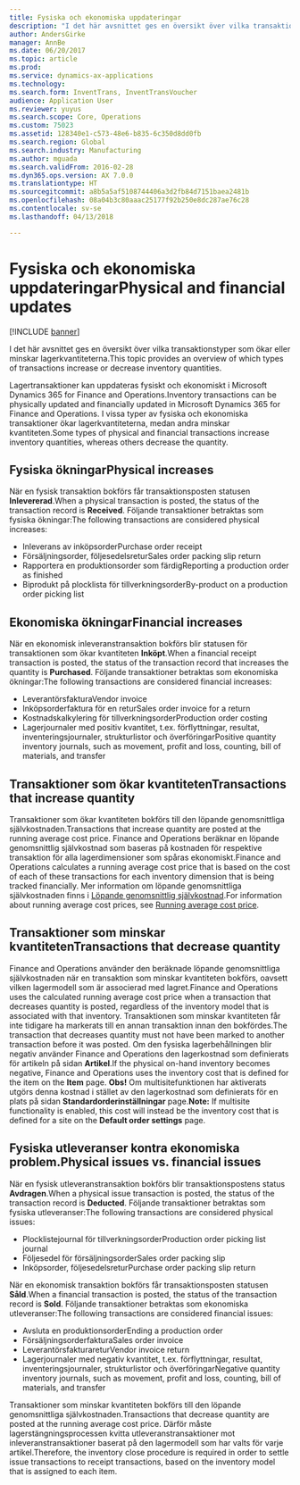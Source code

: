 ```yaml
---
title: Fysiska och ekonomiska uppdateringar
description: "I det här avsnittet ges en översikt över vilka transaktionstyper som ökar eller minskar lagerkvantiteterna."
author: AndersGirke
manager: AnnBe
ms.date: 06/20/2017
ms.topic: article
ms.prod: 
ms.service: dynamics-ax-applications
ms.technology: 
ms.search.form: InventTrans, InventTransVoucher
audience: Application User
ms.reviewer: yuyus
ms.search.scope: Core, Operations
ms.custom: 75023
ms.assetid: 128340e1-c573-48e6-b835-6c350d8dd0fb
ms.search.region: Global
ms.search.industry: Manufacturing
ms.author: mguada
ms.search.validFrom: 2016-02-28
ms.dyn365.ops.version: AX 7.0.0
ms.translationtype: HT
ms.sourcegitcommit: a8b5a5af5108744406a3d2fb84d7151baea2481b
ms.openlocfilehash: 08a04b3c80aaac25177f92b250e8dc287ae76c28
ms.contentlocale: sv-se
ms.lasthandoff: 04/13/2018

---
```


# <a name="physical-and-financial-updates"></a><span data-ttu-id="25005-103">Fysiska och ekonomiska uppdateringar</span><span class="sxs-lookup"><span data-stu-id="25005-103">Physical and financial updates</span></span>

[!INCLUDE [banner](../includes/banner.md)]

<span data-ttu-id="25005-104">I det här avsnittet ges en översikt över vilka transaktionstyper som ökar eller minskar lagerkvantiteterna.</span><span class="sxs-lookup"><span data-stu-id="25005-104">This topic provides an overview of which types of transactions increase or decrease inventory quantities.</span></span> 

<span data-ttu-id="25005-105">Lagertransaktioner kan uppdateras fysiskt och ekonomiskt i Microsoft Dynamics 365 for Finance and Operations.</span><span class="sxs-lookup"><span data-stu-id="25005-105">Inventory transactions can be physically updated and financially updated in Microsoft Dynamics 365 for Finance and Operations.</span></span> <span data-ttu-id="25005-106">I vissa typer av fysiska och ekonomiska transaktioner ökar lagerkvantiteterna, medan andra minskar kvantiteten.</span><span class="sxs-lookup"><span data-stu-id="25005-106">Some types of physical and financial transactions increase inventory quantities, whereas others decrease the quantity.</span></span>

## <a name="physical-increases"></a><span data-ttu-id="25005-107">Fysiska ökningar</span><span class="sxs-lookup"><span data-stu-id="25005-107">Physical increases</span></span>
<span data-ttu-id="25005-108">När en fysisk transaktion bokförs får transaktionsposten statusen **Inlevererad**.</span><span class="sxs-lookup"><span data-stu-id="25005-108">When a physical transaction is posted, the status of the transaction record is **Received**.</span></span> <span data-ttu-id="25005-109">Följande transaktioner betraktas som fysiska ökningar:</span><span class="sxs-lookup"><span data-stu-id="25005-109">The following transactions are considered physical increases:</span></span>

-   <span data-ttu-id="25005-110">Inleverans av inköpsorder</span><span class="sxs-lookup"><span data-stu-id="25005-110">Purchase order receipt</span></span>
-   <span data-ttu-id="25005-111">Försäljningsorder, följesedelsretur</span><span class="sxs-lookup"><span data-stu-id="25005-111">Sales order packing slip return</span></span>
-   <span data-ttu-id="25005-112">Rapportera en produktionsorder som färdig</span><span class="sxs-lookup"><span data-stu-id="25005-112">Reporting a production order as finished</span></span>
-   <span data-ttu-id="25005-113">Biprodukt på plocklista för tillverkningsorder</span><span class="sxs-lookup"><span data-stu-id="25005-113">By-product on a production order picking list</span></span>

## <a name="financial-increases"></a><span data-ttu-id="25005-114">Ekonomiska ökningar</span><span class="sxs-lookup"><span data-stu-id="25005-114">Financial increases</span></span>
<span data-ttu-id="25005-115">När en ekonomisk inleveranstransaktion bokförs blir statusen för transaktionen som ökar kvantiteten **Inköpt**.</span><span class="sxs-lookup"><span data-stu-id="25005-115">When a financial receipt transaction is posted, the status of the transaction record that increases the quantity is **Purchased**.</span></span> <span data-ttu-id="25005-116">Följande transaktioner betraktas som ekonomiska ökningar:</span><span class="sxs-lookup"><span data-stu-id="25005-116">The following transactions are considered financial increases:</span></span>

-   <span data-ttu-id="25005-117">Leverantörsfaktura</span><span class="sxs-lookup"><span data-stu-id="25005-117">Vendor invoice</span></span>
-   <span data-ttu-id="25005-118">Inköpsorderfaktura för en retur</span><span class="sxs-lookup"><span data-stu-id="25005-118">Sales order invoice for a return</span></span>
-   <span data-ttu-id="25005-119">Kostnadskalkylering för tillverkningsorder</span><span class="sxs-lookup"><span data-stu-id="25005-119">Production order costing</span></span>
-   <span data-ttu-id="25005-120">Lagerjournaler med positiv kvantitet, t.ex. förflyttningar, resultat, inventeringsjournaler, strukturlistor och överföringar</span><span class="sxs-lookup"><span data-stu-id="25005-120">Positive quantity inventory journals, such as movement, profit and loss, counting, bill of materials, and transfer</span></span>

## <a name="transactions-that-increase-quantity"></a><span data-ttu-id="25005-121">Transaktioner som ökar kvantiteten</span><span class="sxs-lookup"><span data-stu-id="25005-121">Transactions that increase quantity</span></span>
<span data-ttu-id="25005-122">Transaktioner som ökar kvantiteten bokförs till den löpande genomsnittliga självkostnaden.</span><span class="sxs-lookup"><span data-stu-id="25005-122">Transactions that increase quantity are posted at the running average cost price.</span></span> <span data-ttu-id="25005-123">Finance and Operations beräknar en löpande genomsnittlig självkostnad som baseras på kostnaden för respektive transaktion för alla lagerdimensioner som spåras ekonomiskt.</span><span class="sxs-lookup"><span data-stu-id="25005-123">Finance and Operations calculates a running average cost price that is based on the cost of each of these transactions for each inventory dimension that is being tracked financially.</span></span> <span data-ttu-id="25005-124">Mer information om löpande genomsnittliga självkostnaden finns i [Löpande genomsnittlig självkostnad](running-average-cost-price.md).</span><span class="sxs-lookup"><span data-stu-id="25005-124">For information about running average cost prices, see [Running average cost price](running-average-cost-price.md).</span></span>

## <a name="transactions-that-decrease-quantity"></a><span data-ttu-id="25005-125">Transaktioner som minskar kvantiteten</span><span class="sxs-lookup"><span data-stu-id="25005-125">Transactions that decrease quantity</span></span>
<span data-ttu-id="25005-126">Finance and Operations använder den beräknade löpande genomsnittliga självkostnaden när en transaktion som minskar kvantiteten bokförs, oavsett vilken lagermodell som är associerad med lagret.</span><span class="sxs-lookup"><span data-stu-id="25005-126">Finance and Operations uses the calculated running average cost price when a transaction that decreases quantity is posted, regardless of the inventory model that is associated with that inventory.</span></span> <span data-ttu-id="25005-127">Transaktionen som minskar kvantiteten får inte tidigare ha markerats till en annan transaktion innan den bokfördes.</span><span class="sxs-lookup"><span data-stu-id="25005-127">The transaction that decreases quantity must not have been marked to another transaction before it was posted.</span></span> <span data-ttu-id="25005-128">Om den fysiska lagerbehållningen blir negativ använder Finance and Operations den lagerkostnad som definierats för artikeln på sidan **Artikel**.</span><span class="sxs-lookup"><span data-stu-id="25005-128">If the physical on-hand inventory becomes negative, Finance and Operations uses the inventory cost that is defined for the item on the **Item** page.</span></span> <span data-ttu-id="25005-129">**Obs!** Om multisitefunktionen har aktiverats utgörs denna kostnad i stället av den lagerkostnad som definierats för en plats på sidan **Standardorderinställningar** page.</span><span class="sxs-lookup"><span data-stu-id="25005-129">**Note:** If multisite functionality is enabled, this cost will instead be the inventory cost that is defined for a site on the **Default order settings** page.</span></span>

## <a name="physical-issues-vs-financial-issues"></a><span data-ttu-id="25005-130">Fysiska utleveranser kontra ekonomiska problem.</span><span class="sxs-lookup"><span data-stu-id="25005-130">Physical issues vs. financial issues</span></span>
<span data-ttu-id="25005-131">När en fysisk utleveranstransaktion bokförs blir transaktionspostens status **Avdragen**.</span><span class="sxs-lookup"><span data-stu-id="25005-131">When a physical issue transaction is posted, the status of the transaction record is **Deducted**.</span></span> <span data-ttu-id="25005-132">Följande transaktioner betraktas som fysiska utleveranser:</span><span class="sxs-lookup"><span data-stu-id="25005-132">The following transactions are considered physical issues:</span></span>

-   <span data-ttu-id="25005-133">Plocklistejournal för tillverkningsorder</span><span class="sxs-lookup"><span data-stu-id="25005-133">Production order picking list journal</span></span>
-   <span data-ttu-id="25005-134">Följesedel för försäljningsorder</span><span class="sxs-lookup"><span data-stu-id="25005-134">Sales order packing slip</span></span>
-   <span data-ttu-id="25005-135">Inköpsorder, följesedelsretur</span><span class="sxs-lookup"><span data-stu-id="25005-135">Purchase order packing slip return</span></span>

<span data-ttu-id="25005-136">När en ekonomisk transaktion bokförs får transaktionsposten statusen **Såld**.</span><span class="sxs-lookup"><span data-stu-id="25005-136">When a financial transaction is posted, the status of the transaction record is **Sold**.</span></span> <span data-ttu-id="25005-137">Följande transaktioner betraktas som ekonomiska utleveranser:</span><span class="sxs-lookup"><span data-stu-id="25005-137">The following transactions are considered financial issues:</span></span>

-   <span data-ttu-id="25005-138">Avsluta en produktionsorder</span><span class="sxs-lookup"><span data-stu-id="25005-138">Ending a production order</span></span>
-   <span data-ttu-id="25005-139">Försäljningsorderfaktura</span><span class="sxs-lookup"><span data-stu-id="25005-139">Sales order invoice</span></span>
-   <span data-ttu-id="25005-140">Leverantörsfakturaretur</span><span class="sxs-lookup"><span data-stu-id="25005-140">Vendor invoice return</span></span>
-   <span data-ttu-id="25005-141">Lagerjournaler med negativ kvantitet, t.ex. förflyttningar, resultat, inventeringsjournaler, strukturlistor och överföringar</span><span class="sxs-lookup"><span data-stu-id="25005-141">Negative quantity inventory journals, such as movement, profit and loss, counting, bill of materials, and transfer</span></span>

<span data-ttu-id="25005-142">Transaktioner som minskar kvantiteten bokförs till den löpande genomsnittliga självkostnaden.</span><span class="sxs-lookup"><span data-stu-id="25005-142">Transactions that decrease quantity are posted at the running average cost price.</span></span> <span data-ttu-id="25005-143">Därför måste lagerstängningsprocessen kvitta utleveranstransaktioner mot inleveranstransaktioner baserat på den lagermodell som har valts för varje artikel.</span><span class="sxs-lookup"><span data-stu-id="25005-143">Therefore, the inventory close procedure is required in order to settle issue transactions to receipt transactions, based on the inventory model that is assigned to each item.</span></span>




